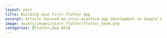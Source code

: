 ```yaml
---
layout: post
title: Building your First Flutter App
excerpt: Article focused on cross-platform app development on Google's Flutter Framework
image: assets/images/start_flutter/flutter_head.png
categories: [Flutter,App Dev]
---
```

